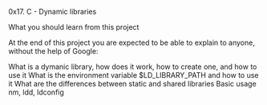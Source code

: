 0x17. C - Dynamic libraries

What you should learn from this project

At the end of this project you are expected to be able to explain to anyone,
without the help of Google:

What is a dymanic library, how does it work, how to create one, and how to use it
What is the environment variable $LD_LIBRARY_PATH and how to use it
What are the differences between static and shared libraries
Basic usage nm, ldd, ldconfig